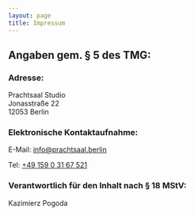 ```yaml
---
layout: page
title: Impressum
---
```

## Angaben gem. § 5 des TMG:

### Adresse:

Prachtsaal Studio\
Jonasstraße 22\
12053 Berlin  

<!--

### Umsatzsteuer-Identifikationsnummer gemäß §27 a Umsatzsteuergesetz:
  
DE6666666
-->

### Elektronische Kontaktaufnahme:

E-Mail: <a href="mailto:&#105;&#110;&#102;&#111;&#64;&#112;&#114;&#97;&#99;&#104;&#116;&#115;&#97;&#97;&#108;&#46;&#98;&#101;&#114;&#108;&#105;&#110;">&#105;&#110;&#102;&#111;&#64;&#112;&#114;&#97;&#99;&#104;&#116;&#115;&#97;&#97;&#108;&#46;&#98;&#101;&#114;&#108;&#105;&#110;</a>

Tel: <a href="tel:&#32;&#43;&#52;&#57;&#49;&#53;&#57;&#48;&#51;&#49;&#54;&#55;&#53;&#50;&#49;">&#32;&#43;&#52;&#57;&#32;&#49;&#53;&#57;&#32;&#48;&#32;&#51;&#49;&#32;&#54;&#55;&#32;&#53;&#50;&#49;</a>

### Verantwortlich für den Inhalt nach § 18 MStV:

Kazimierz Pogoda
